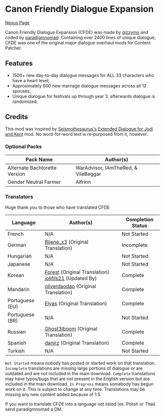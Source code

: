 # Canon Friendly Dialogue Expansion

[Nexus Page](https://www.nexusmods.com/stardewvalley/mods/2544)

Canon Friendly Dialogue Expansion (CFDE) was made by [gizzymo](https://www.nexusmods.com/stardewvalley/users/6238934) and coded by [paradigmnomad](https://www.nexusmods.com/users/26612284). Containing over 2400 lines of unique dialogue, CFDE was one of the original major dialogue overhaul mods for Content Patcher. 

## Features
- 1500+ new day-to-day dialogue messages for ALL 33 characters who have a heart level;
- Approximately 600 new marriage dialogue messages across all 12 spouses;
- Unique dialogue for festivals up through year 3, afterwards dialogue is randomized;

## Credits

This mod was inspired by [Seismothesaurus's](https://www.nexusmods.com/stardewvalley/users/45651647) [Extended Dialogue for Jodi and Kent](https://www.nexusmods.com/stardewvalley/mods/1288) mod. No word-for-word text is re-purposed from it, however.

### Optional Packs

Pack Name | Author(s)
--------- | ---------
Alternate Bachlorette Version | WarAdvisor, IAmTheRed, & VileBeggar
Gender Neutral Farmer | Alfrinn

### Translators
Huge thank you to those who have translated CFDE

Language     | Author(s) | Completion Status 
-----------  | ------ | ---------------
French | N/A | Not Started
German | [Biiene_x3](https://www.nexusmods.com/stardewvalley/users/34475265) (Original Translation)| Incomplete
Hungarian | N/A | Not Started
Japanese | N/A | Not Started
Korean | [Forest](https://www.nexusmods.com/stardewvalley/users/67648726) (Original Translation) [jolifils21](https://www.nexusmods.com/users/4469811) (Updated By)| Complete
Mandarin | [oliverdaodao](https://www.nexusmods.com/stardewvalley/users/33334920) (Original Translation) | Complete
Portuguese (EU) | [Elyas](https://www.nexusmods.com/stardewvalley/users/53912806) (Original Translation) | Complete
Portuguese (BR) | N/A | Not Started
Russian | [Ghost3lboom](https://www.nexusmods.com/stardewvalley/users/67506381) (Original Translation) | Complete
Spanish | [danirz](https://www.nexusmods.com/stardewvalley/users/76761043) (Original Translation) | Complete
Turkish | N/A | Not Started

`Not Started` means nobody has posted or started work on that translation. `Incomplete` translations are missing large portions of dialogue or are outdated and are not included in the main download. `Complete` translations may have typos/bugs that are not present in the English version but are included in the main download. `In Progress` means somebody has begun work on it. This is subject to change at any time. Translations may be missing any new content added because of 1.5.

If you want to translate CFDE into a language not listed (ex. Polish or Thai) send paradigmnomad a DM.
